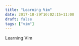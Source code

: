```yaml
---
title: "Learning Vim"
date: 2017-10-29T10:02:15+11:00
draft: false
tags: ["vim"]
---
```


Learning Vim
